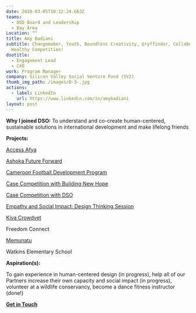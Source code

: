 ```yaml
---
date: 2020-03-05T10:12:24.663Z
teams:
  - DSO Board and Leadership
  - Bay Area
Location: ""
title: Amy Badiani
subtitle: Changemaker, Youth, Boundless Creativity, Gryffindor, Collaboration,
  Healthy Competition!
dsotitle:
  - Engagement Lead
  - CXO
work: Program Manager
company: Silicon Valley Social Venture Fund (SV2)
thumb_img_path: /images/0-3-.jpg
actions:
  - label: LinkedIn
    url: https://www.linkedin.com/in/amybadiani
layout: post
---
```

**Why I joined DSO:** To understand and co-create human-centered, sustainable solutions in international development and make lifelong friends

**Projects:** 

[Access Afya](https://www.accessafya.com/)

[Ashoka Future Forward](https://dsowebsite-179d5.netlify.com/posts/ashoka-future-forward-innovations-for-youth-employment-in-africa-in-partnership-with-the-mastercard-foundation/)

[Cameroon Football Development Program](https://openfieldintl.org/)

[Case Competition with Building New Hope](https://www.globalgiving.org/projects/enable-volunteer-consultants-tackle-global-issues/reports/?subid=107650)

[Case Competition with DSO](https://www.globalgiving.org/projects/enable-volunteer-consultants-tackle-global-issues/reports/?subid=127473)

[Empathy and Social Impact: Design Thinking Session](https://www.globalgiving.org/projects/enable-volunteer-consultants-tackle-global-issues/reports/?subid=142838)

[Kiva Crowdvet](https://www.crowdvet.org/)

Freedom Connect

[Memunatu](https://dsowebsite-179d5.netlify.com/posts/memunatu/)

Watkins Elementary School

**Aspiration(s):**

To gain experience in human-centered design (in progress), help all of our Partners increase their own capacity and social impact (in progress), volunteer at a wildlife conservancy, become a dance fitness instructor (done!)

**[Get in Touch](mailto:amy.badiani@dsoglobal.org)**